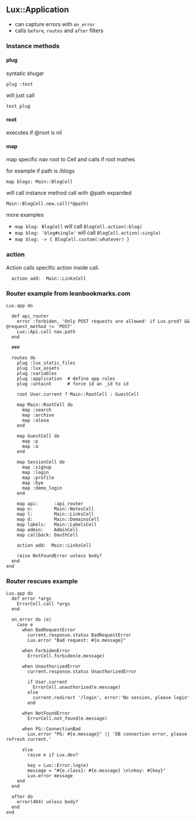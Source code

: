 ## Lux::Application

* can capture errors with `on_error`
* calls `before`, `routes` and `after` filters

### Instance methods

#### plug

syntatic shugar

`plug :test`

will just call

`test_plug`

#### root

executes if @root is nil

#### map

map specific nav root to Cell and calls if root mathes

for example if path is /blogs

`map blogs: Main::BlogCell`

will call instance method call with @path expanded

`Main::BlogCell.new.call(*@path)`

more examples

* `map blog: BlogCell` will call `BlogCell.action(:blog)`
* `map blog: 'blog#single'` will call `BlogCell.action(:single)`
* `map blog: -> { BlogCell.custom(:whatever) }`

### action

Action calls specific action inside call.

```
  action add:  Main::LinksCell
```

### Router example from leanbookmarks.com

```
Lux.app do

  def api_router
    error :forbiden, 'Only POST requests are allowed' if Lux.prod? && @request_method != 'POST'
    Lux::Api.call nav.path
  end

  ###

  routes do
    plug :lux_static_files
    plug :lux_assets
    plug :variables
    plug :application  # define app rules
    plug :untaint      # force id an _id to id

    root User.current ? Main::RootCell : GuestCell

    map Main::RootCell do
      map :search
      map :archive
      map :alexa
    end

    map GuestCell do
      map :p
      map :a
    end

    map SessionCell do
      map :signup
      map :login
      map :profile
      map :bye
      map :demo_login
    end

    map api:      :api_router
    map n:        Main::NotesCell
    map l:        Main::LinksCell
    map d:        Main::DomainsCell
    map labels:   Main::LabelsCell
    map admin:    AdminCell
    map callback: OauthCell

    action add:  Main::LinksCell

    raise NotFoundError unless body?
  end
end
```

### Router rescues example

```
Lux.app do
  def error *args
    ErrorCell.call *args
  end

  on_error do |e|
    case e
      when BadRequestError
        current.response.status BadRequestError
        Lux.error "Bad request: #{e.message}"

      when ForbidenError
        ErrorCell.forbiden(e.message)

      when UnauthorizedError
        current.response.status UnauthorizedError

        if User.current
          ErrorCell.unauthorized(e.message)
        else
          current.redirect '/login', error:'No session, please login'
        end

      when NotFoundError
        ErrorCell.not_found(e.message)

      when PG::ConnectionBad
        Lux.error "PG: #{e.message}" || 'DB connection error, please refresh current.'

      else
        raise e if Lux.dev?

        key = Lux::Error.log(e)
        message = "#{e.class}: #{e.message} \n\nkey: #{key}"
        Lux.error message
    end
  end

  after do
    error(404) unless body?
  end
end
```